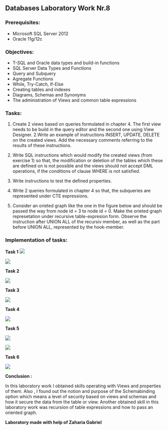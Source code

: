 ## Databases Laboratory Work Nr.8


### Prerequisites:
  - Microsoft SQL Server 2012
  - Oracle 11g/12c

### Objectives:
  - T-SQL and Oracle data types and build-in functions
  - SQL Server Data Types and Functions
  - Query and Subquery
  - Agregate Functions
  - While, Try-Catch, If-Else
  - Creating tables and indexes
  - Diagrams, Schemas and Synonyms
  - The administration of Views and common table expressions
  
 ### Tasks: 
 
 1. Create 2 views based on queries formulated in chapter 4. The first view needs to be build in the query editor and the second one using View Designer. 
 2.Write an example of instructions INSERT, UPDATE, DELETE on the created views. Add the necessary comments referring to the results of these instructions. 
 
 3. Write SQL instructions which would modify the created views (from exercise 1) so that, the modification or deletion of the tables which these are defined on is not possible and the views should not accept DML operations, if the conditions of clause WHERE is not satisfied. 
 
 4. Write instructions to test the defined properties. 
 
 5. Write 2 queries formulated in chapter 4 so that, the subqueries are represented under CTE expressions. 
 
 6. Consider an orieted graph like the one in the figure below and should be passed the way from node id = 3 to node id = 0. Make the orieted graph represetation under recursive table-expresion form. Observe the instruction after UNION ALL of the recursiv member, as well as the part before UNION ALL, represented by the hook-member. 
 
 
 ### Implementation of tasks: 
 
 **Task 1**
 ![](https://github.com/denisdumitras/BD/blob/master/Lab8/screenshots/Task1_1.PNG)
 
 ![](https://github.com/denisdumitras/BD/blob/master/Lab8/screenshots/Task1_2.PNG) 
 
 **Task 2** 
 
 ![](https://github.com/denisdumitras/BD/blob/master/Lab8/screenshots/Task2.PNG) 
 
 **Task 3** 
 
 ![](https://github.com/denisdumitras/BD/blob/master/Lab8/screenshots/Task3.PNG) 
 
 **Task 4** 
 
 ![](https://github.com/denisdumitras/BD/blob/master/Lab8/screenshots/Task4.PNG) 
 
 **Task 5** 
 
 ![](https://github.com/denisdumitras/BD/blob/master/Lab8/screenshots/Task5_1.PNG) 
 
 ![](https://github.com/denisdumitras/BD/blob/master/Lab8/screenshots/Task5_2.PNG) 
 
 **Task 6** 
 
 ![](https://github.com/denisdumitras/BD/blob/master/Lab8/screenshots/Task6.PNG) 
 
 **Conclusion :** 
 
 In this laboratory work I obtained skills operating with Views and properties of them. Also , I found out the notion and purpose of the Schemabinding option which means a level of security based on views and schemas and how it secure the data from the table or view. Another obtained skill in this laboratory work was recursion of table expressions and how to pass an oriented graph.

**Laboratory made with help of Zaharia Gabriel**
